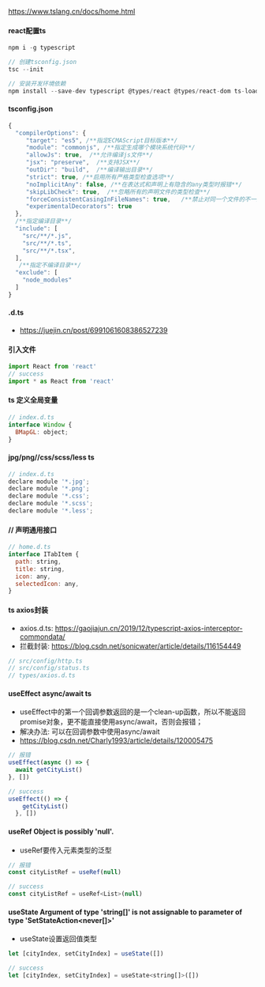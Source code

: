 
https://www.tslang.cn/docs/home.html

#### react配置ts
```js
npm i -g typescript

// 创建tsconfig.json
tsc --init

// 安装开发环境依赖
npm install --save-dev typescript @types/react @types/react-dom ts-loader
```

#### tsconfig.json
```js
{
  "compilerOptions": {
     "target": "es5", /**指定ECMAScript目标版本**/                   
     "module": "commonjs", /**指定生成哪个模块系统代码**/ 
     "allowJs": true,  /**允许编译js文件**/                     
     "jsx": "preserve",  /**支持JSX**/                  
     "outDir": "build",  /**编译输出目录**/    
     "strict": true, /**启用所有严格类型检查选项**/ 
     "noImplicitAny": false, /**在表达式和声明上有隐含的any类型时报错**/          
     "skipLibCheck": true,  /**忽略所有的声明文件的类型检查**/                   
     "forceConsistentCasingInFileNames": true,   /**禁止对同一个文件的不一致的引用**/   
     "experimentalDecorators": true 
  },
  /**指定编译目录**/ 
  "include": [ 
    "src/**/*.js",
    "src/**/*.ts",
    "src/**/*.tsx",
  ],
   /**指定不编译目录**/ 
  "exclude": [
    "node_modules"
  ]
}
```

#### .d.ts
- https://juejin.cn/post/6991061608386527239

#### 引入文件
```js
import React from 'react'
// success
import * as React from 'react'
```
#### ts 定义全局变量
```js
// index.d.ts
interface Window {
  BMapGL: object;
}
```
#### jpg/png//css/scss/less ts

```js
// index.d.ts
declare module '*.jpg';
declare module '*.png';
declare module '*.css';
declare module '*.scss';
declare module '*.less';
```

#### // 声明通用接口
```js
// home.d.ts
interface ITabItem {
  path: string,
  title: string,
  icon: any,
  selectedIcon: any,
}
```

#### ts axios封装
- axios.d.ts: https://gaojiajun.cn/2019/12/typescript-axios-interceptor-commondata/
- 拦截封装: https://blog.csdn.net/sonicwater/article/details/116154449

```js
// src/config/http.ts
// src/config/status.ts
// types/axios.d.ts
```

#### useEffect async/await ts
- useEffect中的第一个回调参数返回的是一个clean-up函数，所以不能返回promise对象，更不能直接使用async/await，否则会报错；
- 解决办法: 可以在回调参数中使用async/await
- https://blog.csdn.net/Charly1993/article/details/120005475

```js
// 报错
useEffect(async () => {
  await getCityList()
}, [])

// success
useEffect(() => {
    getCityList()
  }, [])
```

#### useRef Object is possibly 'null'.
- useRef要传入元素类型的泛型

```js
// 报错
const cityListRef = useRef(null)

// success
const cityListRef = useRef<List>(null)
```


#### useState Argument of type 'string[]' is not assignable to parameter of type 'SetStateAction<never[]>'
- useState设置返回值类型

```js
let [cityIndex, setCityIndex] = useState([])

// success
let [cityIndex, setCityIndex] = useState<string[]>([])
```


